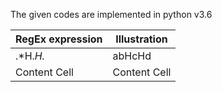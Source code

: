 The given codes are implemented in python v3.6

| RegEx expression| Illustration |
| ------------- | ------------- |
| .*H.*H.*  | abHcHd | abHcdHef |
| Content Cell  | Content Cell  |
